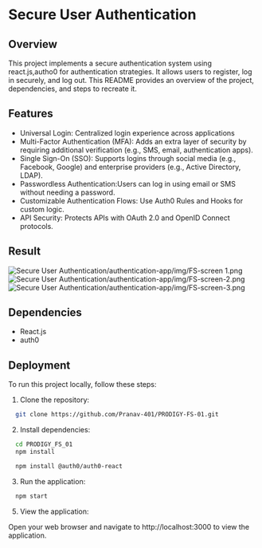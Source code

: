 
# Secure User Authentication




## Overview

This project implements a secure authentication system using react.js,autho0 for authentication strategies. It allows users to register, log in securely, and log out. This README provides an overview of the project, dependencies, and steps to recreate it.


## Features

- Universal Login: Centralized login experience across applications
- Multi-Factor Authentication (MFA): Adds an extra layer of security by requiring additional verification (e.g., SMS, email, authentication apps). 
- Single Sign-On (SSO): Supports logins through social media (e.g., Facebook, Google) and enterprise providers (e.g., Active Directory, LDAP).
- Passwordless Authentication:Users can log in using email or SMS without needing a password.
- Customizable Authentication Flows: Use Auth0 Rules and Hooks for custom logic. 
- API Security: Protects APIs with OAuth 2.0 and OpenID Connect protocols.


## Result

![Secure User Authentication/authentication-app/img/FS-screen 1.png](https://via.placeholder.com/468x300?text=App+Screenshot+Here)
![Secure User Authentication/authentication-app/img/FS-screen-2.png](https://via.placeholder.com/468x300?text=App+Screenshot+Here)
![Secure User Authentication/authentication-app/img/FS-screen-3.png](https://via.placeholder.com/468x300?text=App+Screenshot+Here)


## Dependencies

- React.js
- auth0


## Deployment

To run this project locally, follow these steps:

  1. Clone the repository:
  ```bash
    git clone https://github.com/Pranav-401/PRODIGY-FS-01.git
  ```
  2. Install dependencies:
  ```bash
    cd PRODIGY_FS_01
    npm install
  ```
  ```bash
    npm install @auth0/auth0-react
  ```
  3. Run the application:
  ```bash
    npm start
  ```
  5. View the application:

  Open your web browser and navigate to http://localhost:3000      to view the application.
